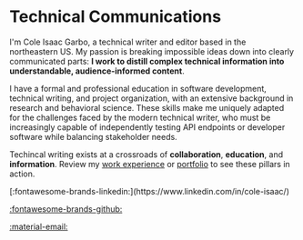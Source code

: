 # Technical Communications

I'm Cole Isaac Garbo, a technical writer and editor based in the northeastern US. My passion is breaking impossible ideas down into clearly communicated parts: **I work to distill complex technical information into understandable, audience-informed content**.

I have a formal and professional education in software development, technical writing, and project organization, with an extensive background in research and behavioral science. These skills make me uniquely adapted for the challenges faced by the modern technical writer, who must be increasingly capable of independently testing API endpoints or developer software while balancing stakeholder needs.

Techincal writing exists at a crossroads of **collaboration**, **education**, and **information**. Review my [work experience](./resume.md) or [portfolio](./portfolio/api-privacy-requests.md) to see these pillars in action.

<div class="icons" markdown>
[:fontawesome-brands-linkedin:](https://www.linkedin.com/in/cole-isaac/)

[:fontawesome-brands-github:](https://github.com/conceptualshark)

[:material-email:](mailto:colegarbo@gmail.com)
</div>
